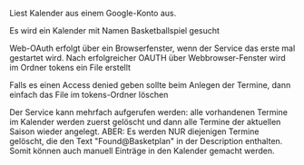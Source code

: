 Liest Kalender aus einem Google-Konto aus.

Es wird ein Kalender mit Namen Basketballspiel gesucht

Web-OAuth erfolgt über ein Browserfenster, wenn der Service das erste mal gestartet wird.
Nach erfolgreicher OAUTH über Webbrowser-Fenster wird im Ordner tokens ein File erstellt

Falls es einen Access denied geben sollte beim Anlegen der Termine, 
dann einfach das File im tokens-Ordner löschen

Der Service kann mehrfach aufgerufen werden: alle vorhandenen Termine im Kalender werden 
zuerst gelöscht und dann alle Termine der aktuellen Saison wieder angelegt.
ABER: Es werden NUR diejenigen Termine gelöscht, die den Text "Found@Basketplan" in der
Description enthalten. Somit können auch manuell Einträge in den Kalender gemacht werden.
